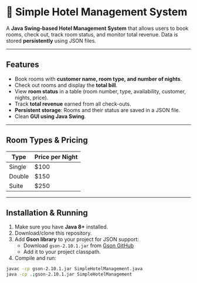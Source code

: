 # 🏨 Simple Hotel Management System

A **Java Swing-based Hotel Management System** that allows users to book rooms, check out, track room status, and monitor total revenue. Data is stored **persistently** using JSON files.

---

## Features
- Book rooms with **customer name, room type, and number of nights**.  
- Check out rooms and display the **total bill**.  
- View **room status** in a table (room number, type, availability, customer, nights, price).  
- Track **total revenue** earned from all check-outs.  
- **Persistent storage**: Rooms and their status are saved in a JSON file.  
- Clean **GUI using Java Swing**.

---

## Room Types & Pricing
| Type   | Price per Night |
|--------|----------------|
| Single | $100           |
| Double | $150           |
| Suite  | $250           |

---

## Installation & Running
1. Make sure you have **Java 8+** installed.  
2. Download/clone this repository.  
3. Add **Gson library** to your project for JSON support:  
   - Download `gson-2.10.1.jar` from [Gson GitHub](https://github.com/google/gson)  
   - Add it to your project classpath.  
4. Compile and run:

```bash
javac -cp gson-2.10.1.jar SimpleHotelManagement.java
java -cp .;gson-2.10.1.jar SimpleHotelManagement

